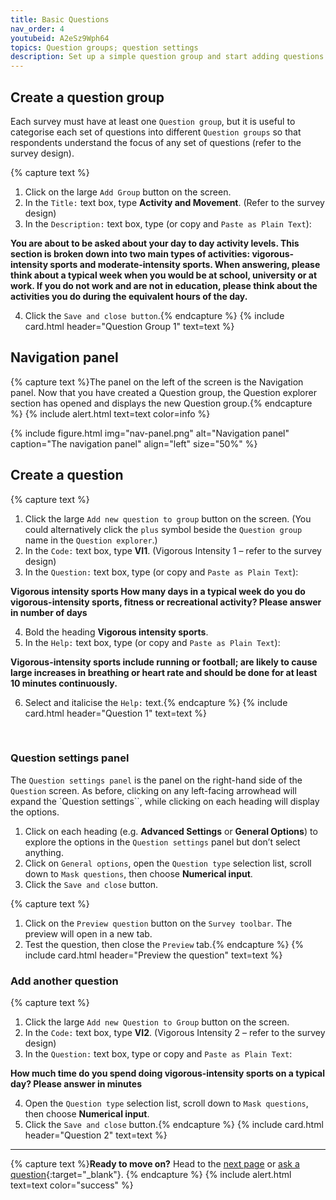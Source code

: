 ```yaml
---
title: Basic Questions
nav_order: 4
youtubeid: A2eSz9Wph64
topics: Question groups; question settings
description: Set up a simple question group and start adding questions.
---
```


## Create a question group

Each survey must have at least one `Question group`, but it is useful to categorise each set of questions into different `Question groups` so that respondents understand the focus of any set of questions (refer to the survey design).

 
{% capture text %}
1.	Click on the large `Add Group` button on the screen.
2.	In the `Title:` text box, type **Activity and Movement**.  (Refer to the survey design)
3.	In the `Description:` text box, type (or copy and `Paste as Plain Text`):

**You are about to be asked about your day to day activity levels. This section is broken down into two main types of activities: vigorous-intensity sports and moderate-intensity sports.
When answering, please think about a typical week when you would be at school, university or at work. If you do not work and are not in education, please think about the activities you do during the equivalent hours of the day.**

4.	Click the `Save and close button`.{% endcapture %}
{% include card.html header="Question Group 1" text=text %}


## Navigation panel

{% capture text %}The panel on the left of the screen is the Navigation panel.  Now that you have created a Question group, the Question explorer section has opened and displays the new Question group.{% endcapture %}
{% include alert.html text=text color=info %}

{% include figure.html img="nav-panel.png" alt="Navigation panel" caption="The navigation panel" align="left" size="50%" %}

## Create a question

{% capture text %}
1.	Click the large `Add new question to group` button on the screen. (You could alternatively click the `plus` symbol beside the `Question group` name in the `Question explorer`.)
2.	In the `Code:` text box, type **VI1**. (Vigorous Intensity 1 – refer to the survey design)
3.	In the `Question:` text box, type (or copy and `Paste as Plain Text`):

**Vigorous intensity sports
How many days in a typical week do you do vigorous-intensity sports, fitness or recreational activity?
Please answer in number of days**

4.	Bold the heading **Vigorous intensity sports**.
5.	In the `Help:` text box, type (or copy and `Paste as Plain Text`):

**Vigorous-intensity sports include running or football; are likely to cause large increases in breathing or heart rate and should be done for at least 10 minutes continuously.**

6.	Select and italicise the `Help:` text.{% endcapture %}
{% include card.html header="Question 1" text=text %}

 
### Question settings panel

The `Question settings panel` is the panel on the right-hand side of the `Question` screen.  As before, clicking on any left-facing arrowhead will expand the `Question settings``, while clicking on each heading will display the options.
1.	Click on each heading (e.g. **Advanced Settings** or **General Options**) to explore the options in the `Question settings` panel but don’t select anything.
2.	Click on `General options`, open the `Question type` selection list, scroll down to `Mask questions`, then choose **Numerical input**.
3.	Click the `Save and close` button.

{% capture text %}
1.	Click on the `Preview question` button on the `Survey toolbar`.  The preview will open in a new tab.
2.	Test the question, then close the `Preview` tab.{% endcapture %}
{% include card.html header="Preview the question" text=text %}

### Add another question

{% capture text %}
1.	Click the large `Add new Question to Group` button on the screen.
2.	In the `Code:` text box, type **VI2**. (Vigorous Intensity 2 – refer to the survey design)
3.	In the `Question:` text box, type or copy and `Paste as Plain Text`:

**How much time do you spend doing vigorous-intensity sports on a typical day?
Please answer in minutes**

4.	Open the `Question type` selection list, scroll down to `Mask questions`, then choose **Numerical input**.
5.	Click the `Save and close` button.{% endcapture %}
{% include card.html header="Question 2" text=text %}

---

{% capture text %}**Ready to move on?** Head to the [next page](3-conditions.html) or [ask a question](https://griffithu.padlet.org/y_banens1/gli5hpobgpzwcuym){:target="_blank"}. {% endcapture %}
{% include alert.html text=text color="success" %}
